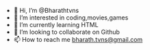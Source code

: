 - 👋 Hi, I’m @Bharathtvns
- 👀 I’m interested in coding,movies,games
- 🌱 I’m currently learning HTML
- 💞️ I’m looking to collaborate on Github
- 📫 How to reach me bharath.tvns@gmail.com

<!---
Bharathtvns/Bharathtvns is a ✨ special ✨ repository because its `README.md` (this file) appears on your GitHub profile.
You can click the Preview link to take a look at your changes.
--->
